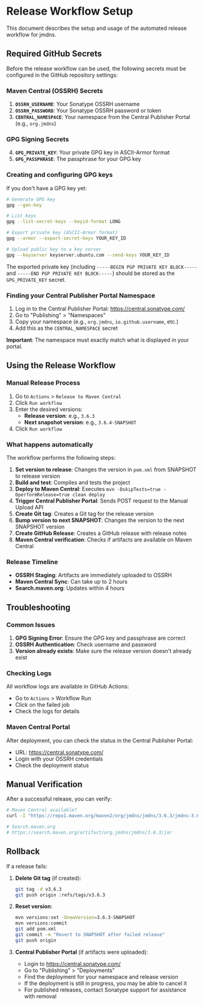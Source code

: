# Release Workflow Setup

This document describes the setup and usage of the automated release workflow for jmdns.

## Required GitHub Secrets

Before the release workflow can be used, the following secrets must be configured in the GitHub repository settings:

### Maven Central (OSSRH) Secrets

1. **`OSSRH_USERNAME`**: Your Sonatype OSSRH username
2. **`OSSRH_PASSWORD`**: Your Sonatype OSSRH password or token
3. **`CENTRAL_NAMESPACE`**: Your namespace from the Central Publisher Portal (e.g., `org.jmdns`)

### GPG Signing Secrets

4. **`GPG_PRIVATE_KEY`**: Your private GPG key in ASCII-Armor format
5. **`GPG_PASSPHRASE`**: The passphrase for your GPG key

### Creating and configuring GPG keys

If you don't have a GPG key yet:

```bash
# Generate GPG key
gpg --gen-key

# List keys
gpg --list-secret-keys --keyid-format LONG

# Export private key (ASCII-Armor format)
gpg --armor --export-secret-keys YOUR_KEY_ID

# Upload public key to a key server
gpg --keyserver keyserver.ubuntu.com --send-keys YOUR_KEY_ID
```

The exported private key (including `-----BEGIN PGP PRIVATE KEY BLOCK-----` and `-----END PGP PRIVATE KEY BLOCK-----`) should be stored as the `GPG_PRIVATE_KEY` secret.

### Finding your Central Publisher Portal Namespace

1. Log in to the Central Publisher Portal: https://central.sonatype.com/
2. Go to "Publishing" > "Namespaces"
3. Copy your namespace (e.g., `org.jmdns`, `io.github.username`, etc.)
4. Add this as the `CENTRAL_NAMESPACE` secret

**Important**: The namespace must exactly match what is displayed in your portal.

## Using the Release Workflow

### Manual Release Process

1. Go to `Actions` > `Release to Maven Central`
2. Click `Run workflow`
3. Enter the desired versions:
   - **Release version**: e.g., `3.6.3`
   - **Next snapshot version**: e.g., `3.6.4-SNAPSHOT`
4. Click `Run workflow`

### What happens automatically

The workflow performs the following steps:

1. **Set version to release**: Changes the version in `pom.xml` from SNAPSHOT to release version
2. **Build and test**: Compiles and tests the project
3. **Deploy to Maven Central**: Executes `mvn -DskipTests=true -DperformRelease=true clean deploy`
4. **Trigger Central Publisher Portal**: Sends POST request to the Manual Upload API
5. **Create Git tag**: Creates a Git tag for the release version
6. **Bump version to next SNAPSHOT**: Changes the version to the next SNAPSHOT version
7. **Create GitHub Release**: Creates a GitHub release with release notes
8. **Maven Central verification**: Checks if artifacts are available on Maven Central

### Release Timeline

- **OSSRH Staging**: Artifacts are immediately uploaded to OSSRH
- **Maven Central Sync**: Can take up to 2 hours
- **Search.maven.org**: Updates within 4 hours

## Troubleshooting

### Common Issues

1. **GPG Signing Error**: Ensure the GPG key and passphrase are correct
2. **OSSRH Authentication**: Check username and password
3. **Version already exists**: Make sure the release version doesn't already exist

### Checking Logs

All workflow logs are available in GitHub Actions:
- Go to `Actions` > Workflow Run
- Click on the failed job
- Check the logs for details

### Maven Central Portal

After deployment, you can check the status in the Central Publisher Portal:
- URL: https://central.sonatype.com/
- Login with your OSSRH credentials
- Check the deployment status

## Manual Verification

After a successful release, you can verify:

```bash
# Maven Central available?
curl -I "https://repo1.maven.org/maven2/org/jmdns/jmdns/3.6.3/jmdns-3.6.3.pom"

# Search.maven.org
# https://search.maven.org/artifact/org.jmdns/jmdns/3.6.3/jar
```

## Rollback

If a release fails:

1. **Delete Git tag** (if created):
   ```bash
   git tag -d v3.6.3
   git push origin :refs/tags/v3.6.3
   ```

2. **Reset version**:
   ```bash
   mvn versions:set -DnewVersion=3.6.3-SNAPSHOT
   mvn versions:commit
   git add pom.xml
   git commit -m "Revert to SNAPSHOT after failed release"
   git push origin
   ```

3. **Central Publisher Portal** (if artifacts were uploaded):
   - Login to https://central.sonatype.com/
   - Go to "Publishing" > "Deployments"
   - Find the deployment for your namespace and release version
   - If the deployment is still in progress, you may be able to cancel it
   - For published releases, contact Sonatype support for assistance with removal

